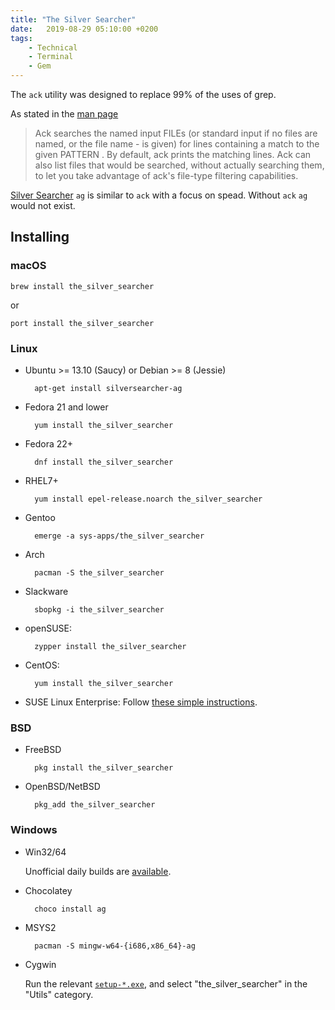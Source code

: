 ```yaml
---
title: "The Silver Searcher"
date:   2019-08-29 05:10:00 +0200
tags:
    - Technical
    - Terminal
    - Gem
---
```


The `ack` utility was designed to replace 99% of the uses of grep.

As stated in the [man page](https://linux.die.net/man/1/ack)

> Ack searches the named input FILEs (or standard input if no files are named,
> or the file name - is given) for lines containing a match to the given
> PATTERN . By default, ack prints the matching lines.
> Ack can also list files that would be searched, without actually
> searching them, to let you take advantage of ack's file-type filtering
> capabilities.

[Silver Searcher](https://github.com/ggreer/the_silver_searcher) `ag` is similar
to `ack` with a focus on spead. Without `ack` `ag` would not exist.

## Installing

### macOS

    brew install the_silver_searcher

or

    port install the_silver_searcher


### Linux

* Ubuntu >= 13.10 (Saucy) or Debian >= 8 (Jessie)

        apt-get install silversearcher-ag
* Fedora 21 and lower

        yum install the_silver_searcher
* Fedora 22+

        dnf install the_silver_searcher
* RHEL7+

        yum install epel-release.noarch the_silver_searcher
* Gentoo

        emerge -a sys-apps/the_silver_searcher
* Arch

        pacman -S the_silver_searcher

* Slackware

        sbopkg -i the_silver_searcher

* openSUSE:

        zypper install the_silver_searcher

* CentOS:

        yum install the_silver_searcher

* SUSE Linux Enterprise: Follow [these simple instructions](https://software.opensuse.org/download.html?project=utilities&package=the_silver_searcher).


### BSD

* FreeBSD

        pkg install the_silver_searcher
* OpenBSD/NetBSD

        pkg_add the_silver_searcher

### Windows

* Win32/64

  Unofficial daily builds are [available](https://github.com/k-takata/the_silver_searcher-win32).

* Chocolatey

        choco install ag
* MSYS2

        pacman -S mingw-w64-{i686,x86_64}-ag
* Cygwin

  Run the relevant [`setup-*.exe`](https://cygwin.com/install.html),
  and select "the\_silver\_searcher" in the "Utils" category.
